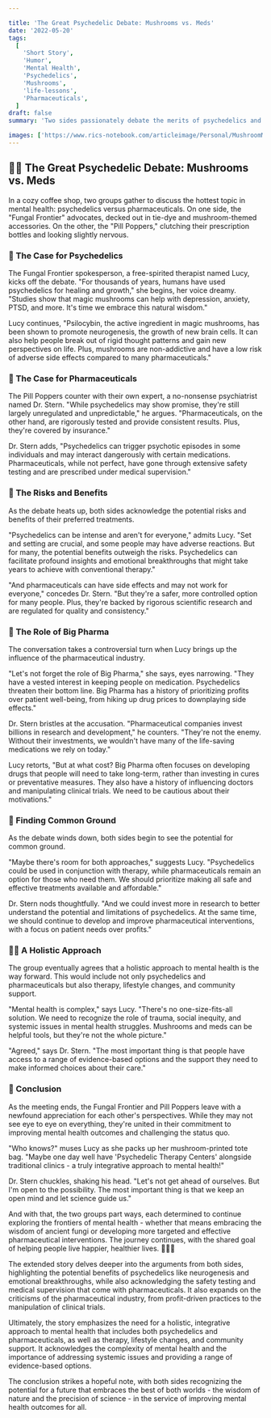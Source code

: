 ```yaml
---

title: 'The Great Psychedelic Debate: Mushrooms vs. Meds'
date: '2022-05-20'
tags:
  [
    'Short Story',
    'Humor',
    'Mental Health',
    'Psychedelics',
    'Mushrooms',
    'life-lessons',
    'Pharmaceuticals',
  ]
draft: false
summary: 'Two sides passionately debate the merits of psychedelics and holistic medicine versus traditional pharmaceuticals in the treatment of mental health issues. Will they find common ground, or will the lure of Big Pharma prove too strong?'

images: ['https://www.rics-notebook.com/articleimage/Personal/MushroomMadness.webp']
---
```


## 🍄💊 The Great Psychedelic Debate: Mushrooms vs. Meds

In a cozy coffee shop, two groups gather to discuss the hottest topic in mental health: psychedelics versus pharmaceuticals. On one side, the "Fungal Frontier" advocates, decked out in tie-dye and mushroom-themed accessories. On the other, the "Pill Poppers," clutching their prescription bottles and looking slightly nervous.

### 🌈 The Case for Psychedelics

The Fungal Frontier spokesperson, a free-spirited therapist named Lucy, kicks off the debate. "For thousands of years, humans have used psychedelics for healing and growth," she begins, her voice dreamy. "Studies show that magic mushrooms can help with depression, anxiety, PTSD, and more. It's time we embrace this natural wisdom."

Lucy continues, "Psilocybin, the active ingredient in magic mushrooms, has been shown to promote neurogenesis, the growth of new brain cells. It can also help people break out of rigid thought patterns and gain new perspectives on life. Plus, mushrooms are non-addictive and have a low risk of adverse side effects compared to many pharmaceuticals."

### 💊 The Case for Pharmaceuticals

The Pill Poppers counter with their own expert, a no-nonsense psychiatrist named Dr. Stern. "While psychedelics may show promise, they're still largely unregulated and unpredictable," he argues. "Pharmaceuticals, on the other hand, are rigorously tested and provide consistent results. Plus, they're covered by insurance."

Dr. Stern adds, "Psychedelics can trigger psychotic episodes in some individuals and may interact dangerously with certain medications. Pharmaceuticals, while not perfect, have gone through extensive safety testing and are prescribed under medical supervision."

### 🤯 The Risks and Benefits

As the debate heats up, both sides acknowledge the potential risks and benefits of their preferred treatments.

"Psychedelics can be intense and aren't for everyone," admits Lucy. "Set and setting are crucial, and some people may have adverse reactions. But for many, the potential benefits outweigh the risks. Psychedelics can facilitate profound insights and emotional breakthroughs that might take years to achieve with conventional therapy."

"And pharmaceuticals can have side effects and may not work for everyone," concedes Dr. Stern. "But they're a safer, more controlled option for many people. Plus, they're backed by rigorous scientific research and are regulated for quality and consistency."

### 🏥 The Role of Big Pharma

The conversation takes a controversial turn when Lucy brings up the influence of the pharmaceutical industry.

"Let's not forget the role of Big Pharma," she says, eyes narrowing. "They have a vested interest in keeping people on medication. Psychedelics threaten their bottom line. Big Pharma has a history of prioritizing profits over patient well-being, from hiking up drug prices to downplaying side effects."

Dr. Stern bristles at the accusation. "Pharmaceutical companies invest billions in research and development," he counters. "They're not the enemy. Without their investments, we wouldn't have many of the life-saving medications we rely on today."

Lucy retorts, "But at what cost? Big Pharma often focuses on developing drugs that people will need to take long-term, rather than investing in cures or preventative measures. They also have a history of influencing doctors and manipulating clinical trials. We need to be cautious about their motivations."

### 🌿 Finding Common Ground

As the debate winds down, both sides begin to see the potential for common ground.

"Maybe there's room for both approaches," suggests Lucy. "Psychedelics could be used in conjunction with therapy, while pharmaceuticals remain an option for those who need them. We should prioritize making all safe and effective treatments available and affordable."

Dr. Stern nods thoughtfully. "And we could invest more in research to better understand the potential and limitations of psychedelics. At the same time, we should continue to develop and improve pharmaceutical interventions, with a focus on patient needs over profits."

### 🧘‍♀️ A Holistic Approach

The group eventually agrees that a holistic approach to mental health is the way forward. This would include not only psychedelics and pharmaceuticals but also therapy, lifestyle changes, and community support.

"Mental health is complex," says Lucy. "There's no one-size-fits-all solution. We need to recognize the role of trauma, social inequity, and systemic issues in mental health struggles. Mushrooms and meds can be helpful tools, but they're not the whole picture."

"Agreed," says Dr. Stern. "The most important thing is that people have access to a range of evidence-based options and the support they need to make informed choices about their care."

### 🔮 Conclusion

As the meeting ends, the Fungal Frontier and Pill Poppers leave with a newfound appreciation for each other's perspectives. While they may not see eye to eye on everything, they're united in their commitment to improving mental health outcomes and challenging the status quo.

"Who knows?" muses Lucy as she packs up her mushroom-printed tote bag. "Maybe one day well have 'Psychedelic Therapy Centers' alongside traditional clinics - a truly integrative approach to mental health!"

Dr. Stern chuckles, shaking his head. "Let's not get ahead of ourselves. But I'm open to the possibility. The most important thing is that we keep an open mind and let science guide us."

And with that, the two groups part ways, each determined to continue exploring the frontiers of mental health - whether that means embracing the wisdom of ancient fungi or developing more targeted and effective pharmaceutical interventions. The journey continues, with the shared goal of helping people live happier, healthier lives. 🍄💊🧠

The extended story delves deeper into the arguments from both sides, highlighting the potential benefits of psychedelics like neurogenesis and emotional breakthroughs, while also acknowledging the safety testing and medical supervision that come with pharmaceuticals. It also expands on the criticisms of the pharmaceutical industry, from profit-driven practices to the manipulation of clinical trials.

Ultimately, the story emphasizes the need for a holistic, integrative approach to mental health that includes both psychedelics and pharmaceuticals, as well as therapy, lifestyle changes, and community support. It acknowledges the complexity of mental health and the importance of addressing systemic issues and providing a range of evidence-based options.

The conclusion strikes a hopeful note, with both sides recognizing the potential for a future that embraces the best of both worlds - the wisdom of nature and the precision of science - in the service of improving mental health outcomes for all.
